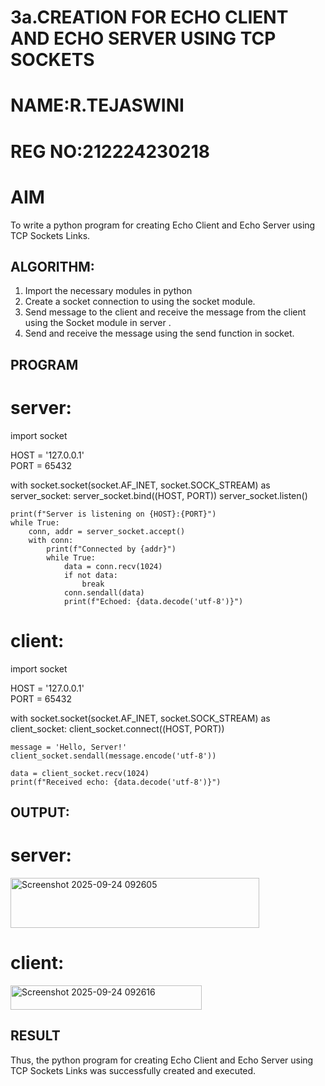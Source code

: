 # 3a.CREATION FOR ECHO CLIENT AND ECHO SERVER USING TCP SOCKETS
# NAME:R.TEJASWINI
# REG NO:212224230218
# AIM
To write a python program for creating Echo Client and Echo Server using TCP
Sockets Links.
## ALGORITHM:
1. Import the necessary modules in python
2. Create a socket connection to using the socket module.
3. Send message to the client and receive the message from the client using the Socket module in
 server .
4. Send and receive the message using the send function in socket.
## PROGRAM
# server:

import socket

HOST = '127.0.0.1'  
PORT = 65432        

with socket.socket(socket.AF_INET, socket.SOCK_STREAM) as server_socket:
    server_socket.bind((HOST, PORT))
    server_socket.listen()

    print(f"Server is listening on {HOST}:{PORT}")
    while True:
        conn, addr = server_socket.accept()
        with conn:
            print(f"Connected by {addr}")
            while True:
                data = conn.recv(1024)
                if not data:
                    break
                conn.sendall(data)
                print(f"Echoed: {data.decode('utf-8')}")
                
# client:

import socket

HOST = '127.0.0.1'  
PORT = 65432  

with socket.socket(socket.AF_INET, socket.SOCK_STREAM) as client_socket:
    client_socket.connect((HOST, PORT))

    message = 'Hello, Server!'
    client_socket.sendall(message.encode('utf-8'))

    data = client_socket.recv(1024)
    print(f"Received echo: {data.decode('utf-8')}")                

## OUTPUT:

# server:
<img width="398" height="80" alt="Screenshot 2025-09-24 092605" src="https://github.com/user-attachments/assets/92185a98-6d14-4f49-83c6-228d59b045ee" />

# client:
<img width="306" height="39" alt="Screenshot 2025-09-24 092616" src="https://github.com/user-attachments/assets/0690a62f-e799-420b-a0c5-fbb2f3932ff4" />

## RESULT
Thus, the python program for creating Echo Client and Echo Server using TCP Sockets Links 
was successfully created and executed.
